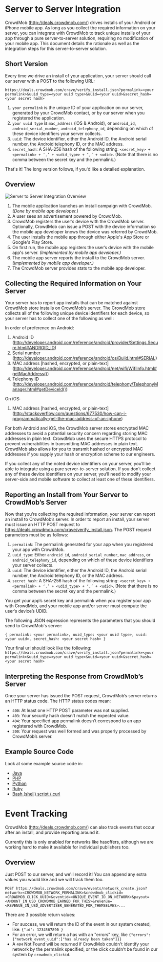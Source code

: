 Server to Server Integration
============================

CrowdMob (http://deals.crowdmob.com/) drives installs of your Android or
iPhone mobile app.  As long as you collect the required information on your
server, you can integrate with CrowdMob to track unique installs of your app
through a pure server-to-server solution, requiring no modification of your
mobile app.  This document details the rationale as well as the integration
steps for this server-to-server solution.


Short Version
--------

Every time we drive an install of your application, your server should call our server with a POST to the following URL:

```https://deals.crowdmob.com/crave/verify_install.json?permalink=<your permalink>&uuid_type=<your uuid type>&uuid=<your uuid>&secret_hash=<your secret hash>```

1. `your permalink` is the unique ID of your application on our server, generated by your CrowdMob contact, or by our server when you registered the application.
2. `your uuid type` is `mac_address` (iOS & Android), or `android_id`, `android_serial_number`, `android_telephony_id`, depending on which of these device identifiers your server collects.
3. `uuid`:  The device identifier, either the Android ID, the Android serial number, the Android telephony ID, or the MAC address.
4. `secret_hash`:  A SHA-256 hash of the following string: `<secret_key> + <permalink> + ‘,’ + <udid_type> + ‘,’ + <udid>`.  (Note that there is no comma between the secret key and the permalink.)

  That's it!  The long version follows, if you'd like a detailed explanation.

Overview
--------


![Server to Server Integration Overview](http://mobnet.s3.amazonaws.com/crowdmob-integration-overview.png "Server to Server Integration Overview")

1. The mobile application launches an install campaign with CrowdMob.  *(Done by mobile app developer.)*
2. A user sees an advertisement powered by CrowdMob.
3. CrowdMob registers the user’s device with the CrowdMob server.  Optionally, CrowdMob can issue a POST with the device information so the mobile app developer knows the device was referred by CrowdMob.
4. The user installs the mobile app through either Apple's App Store or Google's Play Store.
5. On first run, the mobile app registers the user’s device with the mobile app's server.  *(Implemented by mobile app developer.)*
6. The mobile app server reports the install to the CrowdMob server.  *(Implemented by mobile app developer.)*
7. The CrowdMob server provides stats to the mobile app developer.



Collecting the Required Information on Your Server
--------------------------------------------------

Your server has to report app installs that can be matched against CrowdMob
store installs on CrowdMob’s server.  The CrowdMob store collects all of the
following unique device identifiers for each device, so your server has to
collect one of the following as well:

In order of preference on Android:

1. Android ID (http://developer.android.com/reference/android/provider/Settings.Secure.html#ANDROID_ID)
2. Serial number (http://developer.android.com/reference/android/os/Build.html#SERIAL)
3. MAC address \[hashed, encrypted, or plain-text\] (http://developer.android.com/reference/android/net/wifi/WifiInfo.html#getMacAddress())
4. Telephony ID (http://developer.android.com/reference/android/telephony/TelephonyManager.html#getDeviceId())

On iOS:

1. MAC address \[hashed, encrypted, or plain-text\] (http://stackoverflow.com/questions/677530/how-can-i-programmatically-get-the-mac-address-of-an-iphone)

For both Android and iOS, the CrowdMob server stores encrypted MAC addresses
to avoid a potential security concern regarding storing MAC addresses in plain
text.  CrowdMob uses the secure HTTPS protocol to prevent vulnerabilities in
transmitting MAC addresses in plain text. CrowdMob also allows for you to
transmit hashed or encrypted MAC addresses if you supply your hash or
encryption scheme to our engineers.

If you collect any of the noted device identifiers on your server, you’ll be
able to integrate using a pure server-to-server solution.  If you don’t
collect any of these device identifiers on your server, you’ll need to
modify your server-side and mobile software to collect at least one of these
identifiers.



Reporting an Install from Your Server to CrowdMob’s Server
----------------------------------------------------------

Now that you’re collecting the required information, your server can report
an install to CrowdMob’s server.  In order to report an install, your server
must issue an HTTP POST request to https://deals.crowdmob.com/crave/verify_install.json.
The POST request parameters must be as follows:

1. `permalink`:  The permalink generated for your app when you registered your app with CrowdMob.
2. `uuid_type`:  Either `android_id`, `android_serial_number`, `mac_address`, or `android_telephony_id`, depending on which of these device identifiers your server collects.
3. `uuid`:  The device identifier, either the Android ID, the Android serial number, the Android telephony ID, or the MAC address.
4. `secret_hash`:  A SHA-256 hash of the following string: `<secret_key> + <permalink> + ‘,’ + <udid_type> + ‘,’ + <udid>`.  (Note that there is no comma between the secret key and the permalink.)

You get your app’s secret key and permalink when you register your app with CrowdMob, and your mobile app and/or server must compute the user’s device’s UDID.

The following JSON expression represents the parameters that you should send to CrowdMob's server:

`{ permalink: <your permalink>, uuid_type: <your uuid type>, uuid: <your uuid>, secret_hash: <your secret hash> }`

Your final url should look like the following:
```https://deals.crowdmob.com/crave/verify_install.json?permalink=<your permalink>&uuid_type=<your uuid type>&uuid=<your uuid>&secret_hash=<your secret hash>```

Interpreting the Response from CrowdMob’s Server
------------------------------------------------

Once your server has issued the POST request, CrowdMob’s server returns an
HTTP status code.  The HTTP status codes mean:

* `400`:  At least one HTTP POST parameter was not supplied.
* `403`:  Your security hash doesn’t match the expected value.
* `404`:  Your specified app permalink doesn’t correspond to an app registered with CrowdMob.
* `200`:  Your request was well formed and was properly processed by CrowdMob’s server.



Example Source Code
-------------------

Look at some example source code in:

* [Java](https://github.com/crowdmob/integrate-server/blob/master/examples/ServerToServer.java)
* [PHP](https://github.com/crowdmob/integrate-server/blob/master/examples/server.php)
* [Python](https://github.com/crowdmob/integrate-server/blob/master/examples/server.py)
* [Ruby](https://github.com/crowdmob/integrate-server/blob/master/examples/server.rb)
* [Bash (shell) script / curl](https://github.com/crowdmob/integrate-server/blob/master/examples/server.sh)


Event Tracking
==============

CrowdMob (http://deals.crowdmob.com/) can also track events that occur after an install, and provide reporting around it. 

Currently this is only enabled for networks like hasoffers, although we are working hard to make it available for individual publishers too.

Overview
--------

Just POST to our server, and we'll record it!  You can append any extra values you would like and we will track them too.

`POST https://deals.crowdmob.com/crave/events/network_create.json?network=<CROWDMOB_NETWORK_PERMALINK>&crowdmob_clickid=<CROWDMOB_CLICK_UUID>&eventid=<UNIQUE_EVENT_ID_ON_NETWORK>&payout=<AMOUNT_IN_USD_CROWDMOB_EARNED_FOR_THIS>&revenue=<REVENUE_IN_USD_ADVERTISER_GENERATED_FOR_THEMSELVES>...`

There are 3 possible return values:

* For success, we will return the ID of the event in our system created, like: `{"id": 1234567890 }`
* For an error, we will return a has with an "errors" key, like `{"errors":{"network_event_uuid":["has already been taken"]}}`
* A `404` Not Found will be returned if CrowdMob couldn't identify your network by the permalink specified, or the click couldn't be found in our system by `crowdmob_clickid`.